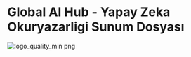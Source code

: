 # Global AI Hub - Yapay Zeka Okuryazarligi Sunum Dosyası
![logo_quality_min png](https://user-images.githubusercontent.com/66081693/222927559-92275785-15c9-430a-b5dc-fe704a54d7b3.jpg)
